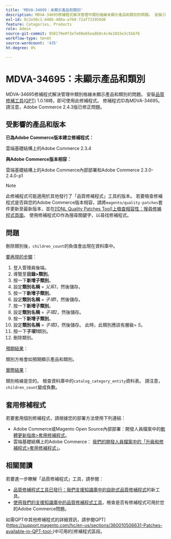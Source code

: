 ```yaml
---
title: 'MDVA-34695：未顯示產品和類別'
description: MDVA-34695修補程式解決管理中類別格線未顯示產品和類別的問題。 安裝[Quality Patches Tool (QPT)](/help/announcements/adobe-commerce-announcements/magento-quality-patches-released-new-tool-to-self-serve-quality-patches.md) 1.0.18後，即可使用此修補程式。 修補程式ID為MDVA-34695。 請注意，Adobe Commerce 2.4.3版已修正問題。
exl-id: 0c2e50c1-648b-480a-a768-72af721950d8
feature: Categories, Products
role: Admin
source-git-commit: 958179e0f3efe08e65ea8b0c4c4e1015e3c5bb76
workflow-type: tm+mt
source-wordcount: '435'
ht-degree: 0%

---
```


# MDVA-34695：未顯示產品和類別

MDVA-34695修補程式解決管理中類別格線未顯示產品和類別的問題。 安裝[品質修補工具(QPT)](/help/announcements/adobe-commerce-announcements/magento-quality-patches-released-new-tool-to-self-serve-quality-patches.md) 1.0.18時，即可使用此修補程式。 修補程式ID為MDVA-34695。 請注意，Adobe Commerce 2.4.3版已修正問題。

## 受影響的產品和版本

**已為Adobe Commerce版本建立修補程式：**

雲端基礎結構上的Adobe Commerce 2.3.4

**與Adobe Commerce版本相容：**

雲端基礎結構上的Adobe Commerce內部部署和Adobe Commerce 2.3.0-2.4.0-p1

>[!NOTE]
>
>此修補程式可能適用於其他發行了「品質修補程式」工具的版本。 若要檢查修補程式是否與您的Adobe Commerce版本相容，請將`magento/quality-patches`套件更新至最新版本，並在[[!DNL Quality Patches Tool]上檢查相容性：搜尋修補程式頁面](https://devdocs.magento.com/quality-patches/tool.html#patch-grid)。 使用修補程式ID作為搜尋關鍵字，以尋找修補程式。

## 問題

刪除類別後，`children_count`的負值會出現在資料庫中。

<u>要再現的步驟</u>：

1. 登入管理員後端。
1. 導覽至&#x200B;**目錄>類別**。
1. 按一下&#x200B;**新增子類別**。
1. 設定&#x200B;**類別名稱** = *父系1*，然後儲存。
1. 按一下&#x200B;**新增子類別**。
1. 設定&#x200B;**類別名稱** = *子項1*，然後儲存。
1. 按一下&#x200B;**新增子類別**。
1. 設定&#x200B;**類別名稱** = *子項2*，然後儲存。
1. 按一下&#x200B;**新增子類別**。
1. 設定&#x200B;**類別名稱** = *子項3*，然後儲存。 此時，此類別應該有層級= *5*。
1. 按一下&#x200B;**子項1**&#x200B;類別。
1. 刪除類別。

<u>預期結果</u>：

類別方格會如預期顯示產品和類別。

<u>實際結果</u>：

類別格線是空的。 檢查資料庫中的`catalog_category_entity`資料表。 請注意，`children_count`變成負數。

## 套用修補程式

若要套用個別修補程式，請根據您的部署方法使用下列連結：

* Adobe Commerce或Magento Open Source內部部署：開發人員檔案中的[軟體更新指南>套用修補程式](https://devdocs.magento.com/guides/v2.4/comp-mgr/patching/mqp.html)。
* 雲端基礎結構上的Adobe Commerce： [我們的開發人員檔案中的「升級和修補程式>套用修補程式」](https://devdocs.magento.com/cloud/project/project-patch.html)。

## 相關閱讀

若要進一步瞭解「品質修補程式」工具，請參閱：

* [品質修補程式工具已發行：我們支援知識庫中的自助式品質修補程式](/help/announcements/adobe-commerce-announcements/magento-quality-patches-released-new-tool-to-self-serve-quality-patches.md)的新工具。
* [使用我們的支援知識庫中的品質修補程式工具](/help/support-tools/patches-available-in-qpt-tool/check-patch-for-magento-issue-with-magento-quality-patches.md)，檢查是否有修補程式可用於您的Adobe Commerce問題。

如需QPT中其他修補程式的詳細資訊，請參閱QPT](https://support.magento.com/hc/en-us/sections/360010506631-Patches-available-in-QPT-tool-)中可用的[修補程式區段。
